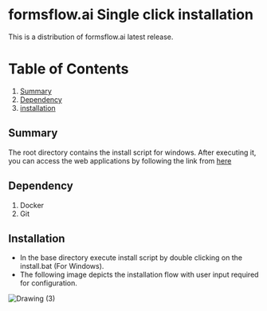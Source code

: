 # formsflow.ai Single click installation
This is a distribution of formsflow.ai latest release.
 
# Table of Contents
1. [Summary](#summary)
2. [Dependency](#dependency)
3. [installation](#installation)


## Summary

The root directory contains the install script for windows. After executing it, you can access the web applications by following the link from [here](../../#verifying-the-installation-status)

## Dependency

1. Docker
2. Git

## Installation

- In the base directory execute install script by double clicking on the install.bat (For Windows).
- The following image depicts the installation flow with user input required for configuration.

![Drawing (3)](https://user-images.githubusercontent.com/94040192/160104985-35e13a88-1384-48e7-8701-87ac9fc66cb1.jpg)


